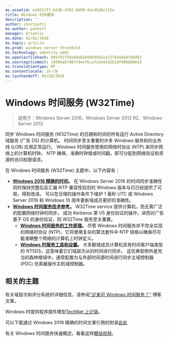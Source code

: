 ```yaml
---
ms.assetid: e34622ff-b2d0-4f81-8d00-dacd5d6c215e
title: Windows 时间服务
description: ''
author: shortpatti
ms.author: pashort
manager: brianlic
ms.date: 02/01/2018
ms.topic: article
ms.prod: windows-server-threshold
ms.technology: identity-adds
ms.openlocfilehash: b997d1f26e8da82e0d595b1ce13763e0a87d6d03
ms.sourcegitcommit: 19d9da87d87c9eefbca7a3443d2b1df486b0b010
ms.translationtype: MT
ms.contentlocale: zh-CN
ms.lasthandoff: 03/28/2018
---
```

# <a name="windows-time-service-w32time"></a>Windows 时间服务 (W32Time)

>适用于：Windows Server 2016，Windows Server 2012 R2、Windows Server 2012

同步 Windows 时间服务 (W32Time) 的日期和时间的所有运行 Active Directory 域服务 (广告 DS) 的计算机。 时间同步至关重要的许多 Windows 服务和的业务线 (LOB) 应用正常运行。 Windows 时间服务使用的网络时协议 (NTP) 来同步网络上的计算机时钟。 NTP 确保，准确时钟值或时间戳，即可分配到网络验证和资源的访问权限请求。

在 Windows 时间服务 (W32Time) 主题中，以下内容有：
- **[Windows 2016 精确的时间](accurate-time.md)。** 在 Windows Server 2016 的时间同步准确性同时保持完整后反汇编 NTP 兼容性较旧的 Windows 版本与已已经提供了可观，得到改进。  可以在合理的操作条件下维护 1 毫秒 UTC 或 Windows Server 2016 和 Windows 10 周年更新域成员更好的准确性。
- **[Windows 时间服务技术参考](windows-time-service-tech-ref.md)。** W32Time service 提供计算机，而无需广泛的配置网络时钟的同步。 成功 Kerberos 第 V5 身份验证的操作，进而对广告基于 DS 的身份验证，则 W32Time 服务至关重要。
    - **[Windows 时间服务的工作原理](How-the-Windows-Time-Service-Works.md)。** 尽管 Windows 时间服务并不完全实现的网络时协议 (NTP)，它将使用复杂的算法套件中 NTP 规格以确保尽可能准确整个网络的计算机上时钟定义。
    - **[Windows 时服务工具和设置](Windows-Time-Service-Tools-and-Settings.md)。** 大多数域成员计算机具有时间客户端类型的 NT5DS，这意味着它们域层次从的时间进行同步。 这仅典型例外是充当的森林根域中，通常配置为与外部时间源时间进行同步主域控制器 (PDC) 仿真器操作主机域控制器。

## <a name="related-topics"></a>相关的主题
有关域层次和评分系统的详细信息，请参阅["近来可 Windows 时间服务？"](https://blogs.msdn.microsoft.com/w32time/2007/07/07/what-is-windows-time-service/) 博客文章。

Windows 时提供程序插件模型[TechNet 上记录](https://msdn.microsoft.com/en-us/library/windows/desktop/ms725475%28v=vs.85%29.aspx)。

可以下载通过 Windows 2016 精确的时间文章引用的附录[此处](http://windocs.blob.core.windows.net/windocs/WindowsTimeSyncAccuracy_Addendum.pdf)

有关 Windows 时间服务快速概述，看看这样[概括视频](https://aka.ms/WS2016TimeVideo)。

<!-- In this guide
In this guide:
Windows Accurate Time
High Accuracy
Support Boundary
Configuration for High Accuracy
Traceability for Compliance
Best Practices
Technical Reference
How the Windows Time Service Works
Windows Time Service Tools and Settings
-->


